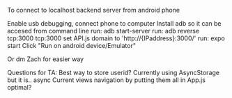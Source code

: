 To connect to localhost backend server from android phone

Enable usb debugging, connect phone to computer
Install adb so it can be accesed from command line
run: adb start-server
run: adb reverse tcp:3000 tcp:3000
set API.js domain to 'http://{IPaddress}:3000/'
run: expo start
Click "Run on android device/Emulator"

Or dm Zach for easier way

Questions for TA: 
Best way to store userid? Currently using AsyncStorage but it is.. async
Current views navigation by putting them all in App.js optimal?